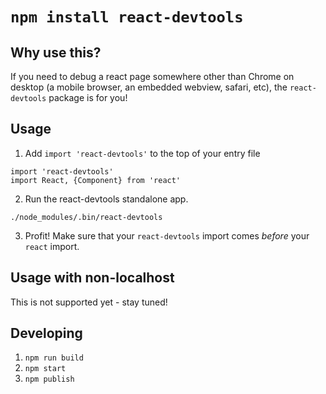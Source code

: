 # `npm install react-devtools`

## Why use this?
If you need to debug a react page somewhere other than Chrome on desktop (a
mobile browser, an embedded webview, safari, etc), the `react-devtools`
package is for you!

## Usage
1) Add `import 'react-devtools'` to the top of your entry file
```
import 'react-devtools'
import React, {Component} from 'react'
```

2) Run the react-devtools standalone app.
```
./node_modules/.bin/react-devtools
```

3) Profit!
Make sure that your `react-devtools` import comes *before* your `react`
import.

## Usage with non-localhost
This is not supported yet - stay tuned!

## Developing

1) `npm run build`
2) `npm start`
3) `npm publish`
